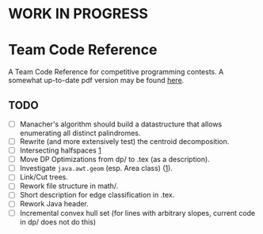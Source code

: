 # WORK IN PROGRESS

# Team Code Reference

A Team Code Reference for competitive programming contests. A somewhat up-to-date pdf version may be found [here](http://www.timonknigge.com/competitive-programming/tcr.pdf).

## TODO

- [ ] Manacher's algorithm should build a datastructure that allows enumerating all distinct palindromes.
- [ ] Rewrite (and more extensively test) the centroid decomposition.
- [ ] Intersecting halfspaces [1](http://acm.math.spbu.ru/~kunyavskiy/notebook/)
- [ ] Move DP Optimizations from dp/ to .tex (as a description).
- [ ] Investigate `java.awt.geom` (esp. Area class) ([1](http://web.stanford.edu/~liszt90/acm/notebook.html#file10)).
- [ ] Link/Cut trees.
- [ ] Rework file structure in math/.
- [ ] Short description for edge classification in .tex.
- [ ] Rework Java header.
- [ ] Incremental convex hull set (for lines with arbitrary slopes, current code in dp/ does not do this)
